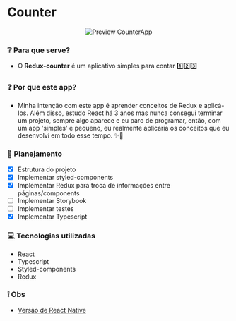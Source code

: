 # Counter
<p align="center">
  <img src="https://i.imgur.com/KLSUQNm.gif" alt="Preview CounterApp" />
</p>

### ❔ Para que serve?
- O **Redux-counter** é um aplicativo simples para contar 1️⃣2️⃣3️⃣

### ❓ Por que este app?
- Minha intenção com este app é aprender conceitos de Redux e aplicá-los. Além disso, estudo React há 3 anos mas nunca consegui terminar um projeto, sempre algo aparece e eu paro de programar, então, com um app 'simples' e pequeno, eu realmente aplicaria os conceitos que eu desenvolvi em todo esse tempo. ✨🚀

### 📖 Planejamento
  - [x] Estrutura do projeto 
  - [x] Implementar styled-components
  - [x] Implementar Redux para troca de informações entre páginas/components
  - [ ] Implementar Storybook
  - [ ] Implementar testes
  - [x] Implementar Typescript

### 💻 Tecnologias utilizadas
- React
- Typescript
- Styled-components
- Redux

### ❕ Obs
- [Versão de React Native](https://github.com/pedro-candido/react-native-counter)
